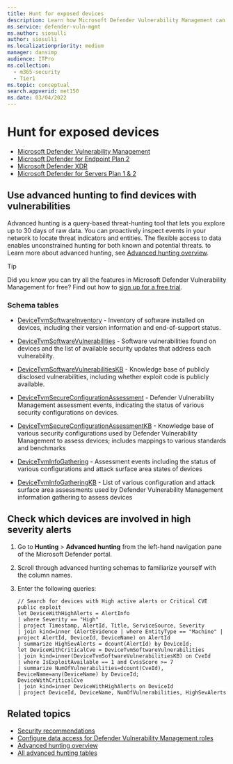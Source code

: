 ```yaml
---
title: Hunt for exposed devices
description: Learn how Microsoft Defender Vulnerability Management can be used to help security admins, IT admins, and SecOps collaborate.
ms.service: defender-vuln-mgmt
ms.author: siosulli
author: siosulli
ms.localizationpriority: medium
manager: dansimp
audience: ITPro
ms.collection: 
  - m365-security
  - Tier1
ms.topic: conceptual
search.appverid: met150
ms.date: 03/04/2022
---
```


# Hunt for exposed devices

- [Microsoft Defender Vulnerability Management](defender-vulnerability-management.md)
- [Microsoft Defender for Endpoint Plan 2](/defender-endpoint/microsoft-defender-endpoint)
- [Microsoft Defender XDR](/defender-xdr)
- [Microsoft Defender for Servers Plan 1 & 2](/azure/defender-for-cloud/plan-defender-for-servers-select-plan) 

## Use advanced hunting to find devices with vulnerabilities

Advanced hunting is a query-based threat-hunting tool that lets you explore up to 30 days of raw data. You can proactively inspect events in your network to locate threat indicators and entities. The flexible access to data enables unconstrained hunting for both known and potential threats. to Learn more about advanced hunting, see [Advanced hunting overview](/defender-xdr/advanced-hunting-overview).

> [!TIP]
> Did you know you can try all the features in Microsoft Defender Vulnerability Management for free? Find out how to [sign up for a free trial](/defender-vulnerability-management/defender-vulnerability-management-trial).

### Schema tables

- [DeviceTvmSoftwareInventory](/defender-xdr/advanced-hunting-devicetvmsoftwareinventory-table) - Inventory of software installed on devices, including their version information and end-of-support status.

- [DeviceTvmSoftwareVulnerabilities](/defender-xdr/advanced-hunting-devicetvmsoftwarevulnerabilities-table) - Software vulnerabilities found on devices and the list of available security updates that address each vulnerability.
- [DeviceTvmSoftwareVulnerabilitiesKB](/defender-xdr/advanced-hunting-devicetvmsoftwarevulnerabilitieskb-table) - Knowledge base of publicly disclosed vulnerabilities, including whether exploit code is publicly available.

- [DeviceTvmSecureConfigurationAssessment](/defender-xdr/advanced-hunting-devicetvmsecureconfigurationassessment-table) - Defender Vulnerability Management assessment events, indicating the status of various security configurations on devices.

- [DeviceTvmSecureConfigurationAssessmentKB](/defender-xdr/advanced-hunting-devicetvmsecureconfigurationassessmentkb-table) - Knowledge base of various security configurations used by Defender Vulnerability Management to assess devices; includes mappings to various standards and benchmarks
- [DeviceTvmInfoGathering](/defender-xdr/advanced-hunting-devicetvminfogathering-table) - Assessment events including the status of various configurations and attack surface area states of devices
- [DeviceTvmInfoGatheringKB](/defender-xdr/advanced-hunting-devicetvminfogatheringkb-table) - List of various configuration and attack surface area assessments used by Defender Vulnerability Management information gathering to assess devices

## Check which devices are involved in high severity alerts

1. Go to **Hunting** \> **Advanced hunting** from the left-hand navigation pane of the Microsoft Defender portal.

2. Scroll through advanced hunting schemas to familiarize yourself with the column names.

3. Enter the following queries:

    ```kusto
    // Search for devices with High active alerts or Critical CVE public exploit
    let DeviceWithHighAlerts = AlertInfo
    | where Severity == "High"
    | project Timestamp, AlertId, Title, ServiceSource, Severity
    | join kind=inner (AlertEvidence | where EntityType == "Machine" | project AlertId, DeviceId, DeviceName) on AlertId
    | summarize HighSevAlerts = dcount(AlertId) by DeviceId;
    let DeviceWithCriticalCve = DeviceTvmSoftwareVulnerabilities
    | join kind=inner(DeviceTvmSoftwareVulnerabilitiesKB) on CveId
    | where IsExploitAvailable == 1 and CvssScore >= 7
    | summarize NumOfVulnerabilities=dcount(CveId),
    DeviceName=any(DeviceName) by DeviceId;
    DeviceWithCriticalCve
    | join kind=inner DeviceWithHighAlerts on DeviceId
    | project DeviceId, DeviceName, NumOfVulnerabilities, HighSevAlerts
    ```

## Related topics

- [Security recommendations](tvm-security-recommendation.md)
- [Configure data access for Defender Vulnerability Management roles](/defender-endpoint/user-roles#create-roles-and-assign-the-role-to-an-azure-active-directory-group)
- [Advanced hunting overview](/windows/security/threat-protection/microsoft-defender-atp/advanced-hunting-overview)
- [All advanced hunting tables](/defender-xdr/advanced-hunting-schema-tables)
